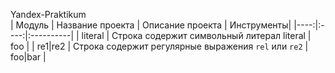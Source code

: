 Yandex-Praktikum  
| Модуль | Название проекта | Описание проекта | Инструменты|
|----:|:----:|:----------|
| literal | Строка содержит символьный литерал literal | foo |
| re1&#124;re2 | Строка содержит регулярные выражения `rel` или `re2` | foo&#124;bar |
